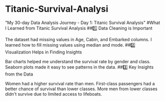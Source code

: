 # Titanic-Survival-Analysi
"My 30-day Data Analysis Journey - Day 1: Titanic Survival Analysis"
#What I Learned from Titanic Survival Analysis
##1️⃣ Data Cleaning is Important

The dataset had missing values in Age, Cabin, and Embarked columns.
I learned how to fill missing values using median and mode.
##2️⃣ Visualization Helps in Finding Insights

Bar charts helped me understand the survival rate by gender and class.
Seaborn plots made it easy to see patterns in the data.
##3️⃣ Key Insights from the Data

Women had a higher survival rate than men.
First-class passengers had a better chance of survival than lower classes.
More men from lower classes didn’t survive due to limited access to lifeboats.
